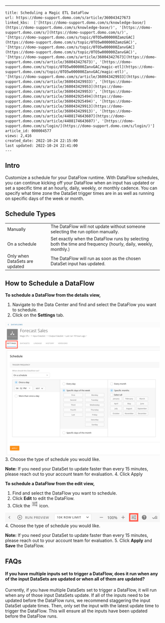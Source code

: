 ---
    title: Scheduling a Magic ETL DataFlow
    url: https://domo-support.domo.com/s/article/360043427673
    linked_kbs:  ['[https://domo-support.domo.com/s/knowledge-base/](https://domo-support.domo.com/s/knowledge-base/)', '[https://domo-support.domo.com/s/](https://domo-support.domo.com/s/)', '[https://domo-support.domo.com/s/topic/0TO5w000000ZamzGAC](https://domo-support.domo.com/s/topic/0TO5w000000ZamzGAC)', '[https://domo-support.domo.com/s/topic/0TO5w000000ZanvGAC](https://domo-support.domo.com/s/topic/0TO5w000000ZanvGAC)', '[https://domo-support.domo.com/s/article/360043427673](https://domo-support.domo.com/s/article/360043427673)', '[https://domo-support.domo.com/s/topic/0TO5w000000ZanvGAC/magic-etl](https://domo-support.domo.com/s/topic/0TO5w000000ZanvGAC/magic-etl)', '[https://domo-support.domo.com/s/article/360043429933](https://domo-support.domo.com/s/article/360043429933)', '[https://domo-support.domo.com/s/article/360043429953](https://domo-support.domo.com/s/article/360043429953)', '[https://domo-support.domo.com/s/article/360042925494](https://domo-support.domo.com/s/article/360042925494)', '[https://domo-support.domo.com/s/article/360043429913](https://domo-support.domo.com/s/article/360043429913)', '[https://domo-support.domo.com/s/article/4408174643607](https://domo-support.domo.com/s/article/4408174643607)', '[https://domo-support.domo.com/s/login/](https://domo-support.domo.com/s/login/)']
    article_id: 000004577
    views: 2,416
    created_date: 2022-10-24 22:15:00
    last updated: 2022-10-24 22:41:00
    ---



Intro
-----


Customize a schedule for your DataFlow runtime. With DataFlow schedules, you can continue kicking off your DataFlow when an input has updated or set a specific time at an hourly, daily, weekly, or monthly cadence. You can specify what time zone the DataSet trigger times are in as well as running on specific days of the week or month.



Schedule Types
---------------




|  |  |
| --- | --- |
| Manually | The DataFlow will not update without someone selecting the run option manually. |
| On a schedule | Set exactly when the DataFlow runs by selecting both the time and frequency (hourly, daily, weekly, monthly.) |
| Only when DataSets are updated | The DataFlow will run as soon as the chosen DataSet input has updated. |


How to Schedule a DataFlow
--------------------------


**To schedule a DataFlow from the details view,**


1. Navigate to the Data Center and find and select the DataFlow you want to schedule.
2. Click on the **Settings** tab.  
  
![Schedule_DataFlow.png](Schedule_DataFlow.png)
3. Choose the type of schedule you would like.







**Note:** If you need your DataSet to update faster than every 15 minutes, please reach out to your account team for evaluation.
4. Click Apply


**To schedule a DataFlow from the edit view,**


1. Find and select the DataFlow you want to schedule.
2. Click **Edit** to edit the DataFlow.
3. Click the ![Settings_Icon.png](Settings_Icon.png) icon.  
  
![Magic_ETL_Settings.png](Magic_ETL_Settings.png)
4. Choose the type of schedule you would like.







**Note:** If you need your DataSet to update faster than every 15 minutes, please reach out to your account team for evaluation.
5. Click **Apply** and **Save** the DataFlow.


FAQs
----


#### If you have multiple inputs set to trigger a DataFlow, does it run when any of the input DataSets are updated or when all of them are updated?


Currently, if you have multiple DataSets set to trigger a DataFlow, it will run when any of those input DataSets update. If all of the inputs need to be updated before the DataFlow runs, we recommend staggering the input DataSet update times. Then, only set the input with the latest update time to trigger the DataFlow. This will ensure all the inputs have been updated before the DataFlow runs.

